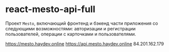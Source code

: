 # react-mesto-api-full
Проект `Mesto`, включающий фронтенд и бэкенд части приложения со 
следующими возможностями: авторизации и регистрации пользователей, операции с карточками и пользователями.
  

https://mesto.haydev.online
https://api.mesto.haydev.online
84.201.162.179
